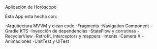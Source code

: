 Aplicación de Horóscopo

Ésta App esta hecha con:

-Arquitectura MVVM y clean code
-Fragments
-Navigation Component
-Gradle KTS
-Inyección de dependencias
-StateFlow y corrutinas
-RecyclerView
-Retrofit, interceptors y mappers
-Intents
-Camera X
-Animaciones
-UnitTest y UITest